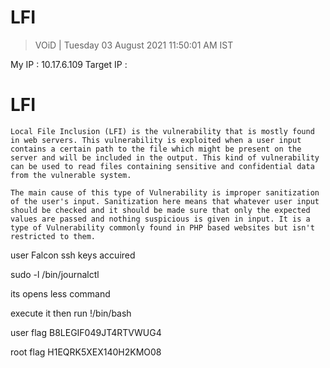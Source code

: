 # LFI 

> VOiD | Tuesday 03 August 2021 11:50:01 AM IST

My IP : 10.17.6.109
Target IP : 

# LFI
```
Local File Inclusion (LFI) is the vulnerability that is mostly found in web servers. This vulnerability is exploited when a user input contains a certain path to the file which might be present on the server and will be included in the output. This kind of vulnerability can be used to read files containing sensitive and confidential data from the vulnerable system.

The main cause of this type of Vulnerability is improper sanitization of the user's input. Sanitization here means that whatever user input should be checked and it should be made sure that only the expected values are passed and nothing suspicious is given in input. It is a type of Vulnerability commonly found in PHP based websites but isn't restricted to them.

```

user Falcon 
ssh keys accuired

sudo -l 
/bin/journalctl

its opens less command 

execute it then run !/bin/bash

user flag
B8LEGIF049JT4RTVWUG4

root flag
H1EQRK5XEX140H2KMO08




